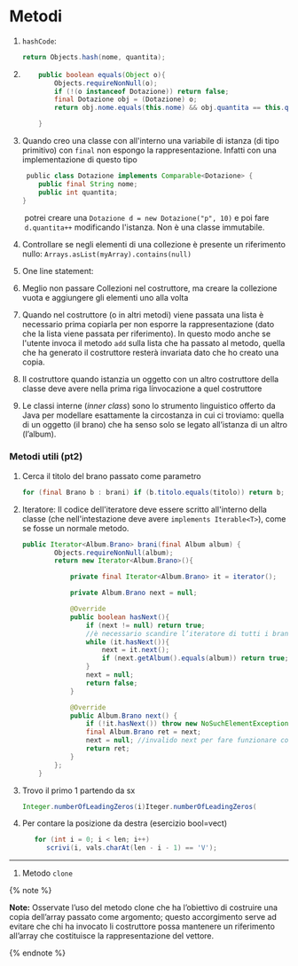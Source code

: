 # Metodi

1. `hashCode`: 
   
   ```java
   return Objects.hash(nome, quantita);
   ```

2. ```java
       public boolean equals(Object o){
           Objects.requireNonNull(o);
           if (!(o instanceof Dotazione)) return false;
           final Dotazione obj = (Dotazione) o;
           return obj.nome.equals(this.nome) && obj.quantita == this.quantita;
   
       }
   ```

3. Quando creo una classe con all'interno una variabile di istanza (di tipo primitivo) con `final` non espongo la rappresentazione. Infatti con una implementazione di questo tipo
   
   ```java
    public class Dotazione implements Comparable<Dotazione> {
       public final String nome;
       public int quantita;
   }
   ```

       potrei creare una `Dotazione d = new Dotazione("p", 10)` e poi fare
       `d.quantita++` modificando l'istanza. Non è una classe immutabile.

4. Controllare se negli elementi di una collezione è presente un riferimento nullo: `Arrays.asList(myArray).contains(null)`

5. One line statement:  

6. Meglio non passare Collezioni nel costruttore, ma creare la collezione vuota e aggiungere gli elementi uno alla volta

7. Quando nel costruttore (o in altri metodi) viene passata una lista è necessario prima copiarla per non esporre la rappresentazione (dato che la lista viene passata per riferimento). In questo modo anche se l'utente invoca il metodo `add` sulla lista che ha passato al metodo, quella che ha generato il costruttore resterà invariata dato che ho creato una copia. 

8. Il costruttore quando istanzia un oggetto con un altro costruttore della classe deve avere nella prima riga línvocazione a quel costruttore

9. Le classi interne (*inner class*) sono lo strumento linguistico offerto da Java
   per modellare esattamente la circostanza in cui ci troviamo: quella di un
   oggetto (il brano) che ha senso solo se legato all’istanza di un altro
   (l’album).

### Metodi utili (pt2)

1. Cerca il titolo del brano passato come parametro
   
   ```java
   for (final Brano b : brani) if (b.titolo.equals(titolo)) return b;
   ```

2. Iteratore:
   Il codice dell'iteratore deve essere scritto all'interno della classe (che nell'intestazione deve avere `implements Iterable<T>`), come se fosse un normale metodo.
   
   ```java
   public Iterator<Album.Brano> brani(final Album album) {
           Objects.requireNonNull(album);
           return new Iterator<Album.Brano>(){
   
               private final Iterator<Album.Brano> it = iterator();
   
               private Album.Brano next = null;
   
               @Override
               public boolean hasNext(){
                   if (next != null) return true;
                   //è necessario scandire l’iteratore di tutti i brani della playlist fino a trovarne uno dell’album dato
                   while (it.hasNext()){
                       next = it.next();
                       if (next.getAlbum().equals(album)) return true;
                   }
                   next = null;
                   return false;
               }
   
               @Override
               public Album.Brano next() {
                   if (!it.hasNext()) throw new NoSuchElementException();
                   final Album.Brano ret = next;
                   next = null; //invalido next per fare funzionare correttamente hasNext()
                   return ret;
               }
           };
       }
   ```

3. Trovo il primo 1 partendo da sx
   
   ```java
   Integer.numberOfLeadingZeros(i)Iteger.numberOfLeadingZeros(
   ```

4. Per contare la posizione da destra (esercizio bool=vect)
   
   ```java
      for (int i = 0; i < len; i++) 
         scrivi(i, vals.charAt(len - i - 1) == 'V');
   ```

____

1. Metodo `clone`

{% note %}

**Note:** Osservate l’uso del metodo clone che ha l’obiettivo di costruire una copia dell’array passato come argomento; questo accorgimento serve ad evitare che chi ha invocato li costruttore possa mantenere un riferimento all’array che costituisce la rappresentazione del vettore.

{% endnote %}
